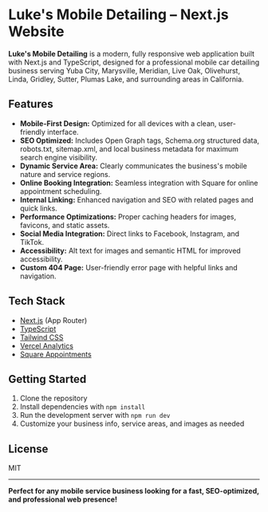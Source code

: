 # Luke's Mobile Detailing – Next.js Website

**Luke's Mobile Detailing** is a modern, fully responsive web application built with Next.js and TypeScript, designed for a professional mobile car detailing business serving Yuba City, Marysville, Meridian, Live Oak, Olivehurst, Linda, Gridley, Sutter, Plumas Lake, and surrounding areas in California.

## Features

- **Mobile-First Design:** Optimized for all devices with a clean, user-friendly interface.
- **SEO Optimized:** Includes Open Graph tags, Schema.org structured data, robots.txt, sitemap.xml, and local business metadata for maximum search engine visibility.
- **Dynamic Service Area:** Clearly communicates the business's mobile nature and service regions.
- **Online Booking Integration:** Seamless integration with Square for online appointment scheduling.
- **Internal Linking:** Enhanced navigation and SEO with related pages and quick links.
- **Performance Optimizations:** Proper caching headers for images, favicons, and static assets.
- **Social Media Integration:** Direct links to Facebook, Instagram, and TikTok.
- **Accessibility:** Alt text for images and semantic HTML for improved accessibility.
- **Custom 404 Page:** User-friendly error page with helpful links and navigation.

## Tech Stack

- [Next.js](https://nextjs.org/) (App Router)
- [TypeScript](https://www.typescriptlang.org/)
- [Tailwind CSS](https://tailwindcss.com/)
- [Vercel Analytics](https://vercel.com/analytics)
- [Square Appointments](https://squareup.com/us/en/appointments)

## Getting Started

1. Clone the repository
2. Install dependencies with `npm install`
3. Run the development server with `npm run dev`
4. Customize your business info, service areas, and images as needed

## License

MIT

---

**Perfect for any mobile service business looking for a fast, SEO-optimized, and professional web presence!**
